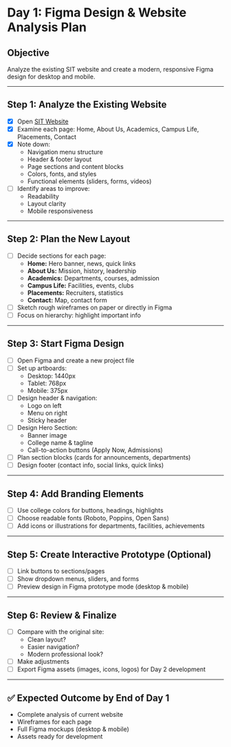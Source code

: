 # Day 1: Figma Design & Website Analysis Plan

## Objective
Analyze the existing SIT website and create a modern, responsive Figma design for desktop and mobile.

---

## Step 1: Analyze the Existing Website
- [x] Open [SIT Website](https://www.sittrichy.in/)
- [x] Examine each page: Home, About Us, Academics, Campus Life, Placements, Contact
- [x] Note down:
  - Navigation menu structure
  - Header & footer layout
  - Page sections and content blocks
  - Colors, fonts, and styles
  - Functional elements (sliders, forms, videos)
- [ ] Identify areas to improve:
  - Readability
  - Layout clarity
  - Mobile responsiveness

---

## Step 2: Plan the New Layout
- [ ] Decide sections for each page:
  - **Home:** Hero banner, news, quick links
  - **About Us:** Mission, history, leadership
  - **Academics:** Departments, courses, admission
  - **Campus Life:** Facilities, events, clubs
  - **Placements:** Recruiters, statistics
  - **Contact:** Map, contact form
- [ ] Sketch rough wireframes on paper or directly in Figma
- [ ] Focus on hierarchy: highlight important info

---

## Step 3: Start Figma Design
- [ ] Open Figma and create a new project file
- [ ] Set up artboards:
  - Desktop: 1440px
  - Tablet: 768px
  - Mobile: 375px
- [ ] Design header & navigation:
  - Logo on left
  - Menu on right
  - Sticky header
- [ ] Design Hero Section:
  - Banner image
  - College name & tagline
  - Call-to-action buttons (Apply Now, Admissions)
- [ ] Plan section blocks (cards for announcements, departments)
- [ ] Design footer (contact info, social links, quick links)

---

## Step 4: Add Branding Elements
- [ ] Use college colors for buttons, headings, highlights
- [ ] Choose readable fonts (Roboto, Poppins, Open Sans)
- [ ] Add icons or illustrations for departments, facilities, achievements

---

## Step 5: Create Interactive Prototype (Optional)
- [ ] Link buttons to sections/pages
- [ ] Show dropdown menus, sliders, and forms
- [ ] Preview design in Figma prototype mode (desktop & mobile)

---

## Step 6: Review & Finalize
- [ ] Compare with the original site:
  - Clean layout?
  - Easier navigation?
  - Modern professional look?
- [ ] Make adjustments
- [ ] Export Figma assets (images, icons, logos) for Day 2 development

---

## ✅ Expected Outcome by End of Day 1
- Complete analysis of current website
- Wireframes for each page
- Full Figma mockups (desktop & mobile)
- Assets ready for development

             